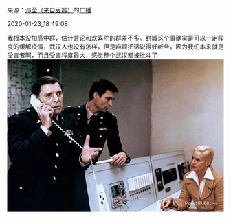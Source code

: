 来源：[邓莹（来自豆瓣）](https://www.douban.com/people/1502959/)的[广播](https://www.douban.com/people/1502959/status/2771399956/)


2020-01-23_18:49:08


我根本没加高中群，估计言论和欢喜陀的群差不多。封城这个事确实是可以一定程度的缓解疫情，武汉人也没有怎样，但是麻烦把话说得好听些，因为我们本来就是受害者啊，而且受害程度最大，感觉整个武汉都被批斗了
![](./pic/2020-01-23_18:49:08-邓莹的广播1.jpg)  

